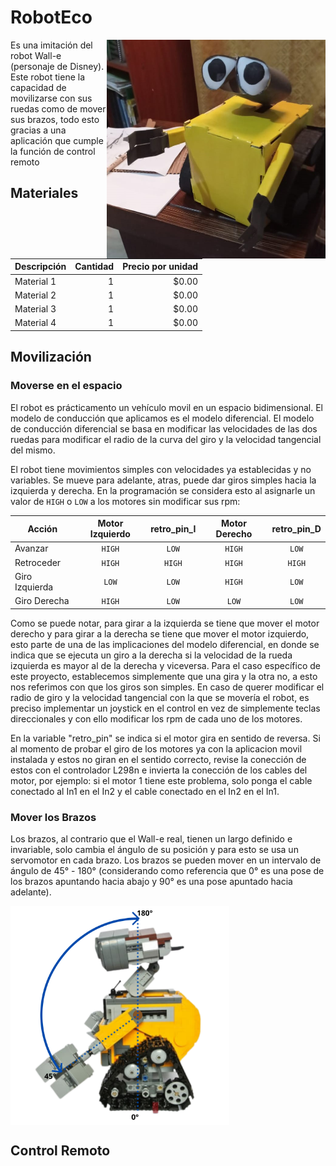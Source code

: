 # RobotEco
<a href="url"><img src="Images/robot.jpeg" align="right" alt="Robot" height="350" width="350" ></a>

Es una imitación del robot Wall-e (personaje de Disney).
Este robot tiene la capacidad de movilizarse con sus ruedas como de mover sus brazos, todo esto gracias a una aplicación que cumple la función de control remoto

## Materiales
| Descripción | Cantidad | Precio por unidad |
| --- | ---: | ---: |
| Material 1 | 1 | $0.00 |
| Material 2 | 1 | $0.00 |
| Material 3 | 1 | $0.00 |
| Material 4 | 1 | $0.00 |

## Movilización
### Moverse en el espacio
El robot es prácticamento un vehículo movil en un espacio bidimensional. El modelo de conducción que aplicamos es el modelo diferencial.
El modelo de conducción diferencial se basa en modificar las velocidades de las dos ruedas para modificar el radio de la curva del giro y la velocidad tangencial del mismo.

El robot tiene movimientos simples con velocidades ya establecidas y no variables. Se mueve para adelante, atras, puede dar giros simples hacia la izquierda y derecha.
En la programación se considera esto al asignarle un valor de `HIGH` o `LOW` a los motores sin modificar sus rpm:

| Acción | Motor Izquierdo | retro_pin_I | Motor Derecho | retro_pin_D |
| --- | :---: | :---: | :---: | :---: |
| Avanzar | `HIGH` | `LOW` | `HIGH` | `LOW` |
| Retroceder | `HIGH` | `HIGH` | `HIGH` | `HIGH` |
| Giro Izquierda | `LOW` | `LOW` | `HIGH` | `LOW` |
| Giro Derecha | `HIGH`  | `LOW` | `LOW` | `LOW` |

Como se puede notar, para girar a la izquierda se tiene que mover el motor derecho y para girar a la derecha se tiene que mover el motor izquierdo, esto parte de una de las implicaciones del modelo diferencial, en donde se indica que se ejecuta un giro a la derecha si la velocidad de la rueda izquierda es mayor al de la derecha y viceversa. Para el caso específico de este proyecto, establecemos simplemente que una gira y la otra no, a esto nos referimos con que los giros son simples. En caso de querer modificar el radio de giro y la velocidad tangencial con la que se movería el robot, es preciso implementar un joystick en el control en vez de simplemente teclas direccionales y con ello modificar los rpm de cada uno de los motores.

En la variable "retro_pin" se indica si el motor gira en sentido de reversa. Si al momento de probar el giro de los motores ya con la aplicacion movil instalada y estos no giran en el sentido correcto, revise la conección de estos con el controlador L298n e invierta la conección de los cables del motor, por ejemplo: si el motor 1 tiene este problema, solo ponga el cable conectado al In1 en el In2 y el cable conectado en el In2 en el In1.


### Mover los Brazos
Los brazos, al contrario que el Wall-e real, tienen un largo definido e invariable, solo cambia el ángulo de su posición y para esto se usa un servomotor en cada brazo. Los brazos se pueden mover en un intervalo de ángulo de 45° - 180° (considerando como referencia que 0° es una pose de los brazos apuntando hacia abajo y 90° es una pose apuntado hacia adelante).

<a href="url"><img src="Images/angule_range_arms.svg" align="center" alt="rango de angulos" height="350" width="350" ></a>

## Control Remoto

